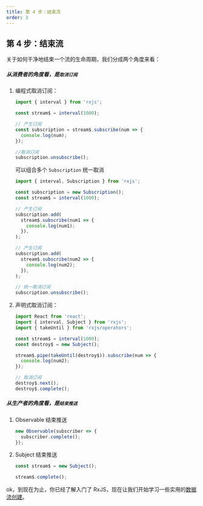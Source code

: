 ```yaml
---
title: 第 4 步：结束流
order: 3
---
```


## 第 4 步：结束流

关于如何干净地结束一个流的生命周期，我们分成两个角度来看：

##### 从消费者的角度看，是`取消订阅`

1. 编程式取消订阅：

   ```typescript
   import { interval } from 'rxjs';

   const stream$ = interval(1000);

   // 产生订阅
   const subscription = stream$.subscribe(num => {
     console.log(num);
   });

   //取消订阅
   subscription.unsubscribe();
   ```

   可以组合多个 `Subscription` 统一取消

   ```typescript
   import { interval, Subscription } from 'rxjs';

   const subscription = new Subscription();
   const stream$ = interval(1000);

   // 产生订阅
   subscription.add(
     stream$.subscribe(num1 => {
       console.log(num1);
     }),
   );

   // 产生订阅
   subscription.add(
     stream$.subscribe(num2 => {
       console.log(num2);
     }),
   );

   // 统一取消订阅
   subscription.unsubscribe();
   ```

2. 声明式取消订阅：

   ```typescript
   import React from 'react';
   import { interval, Subject } from 'rxjs';
   import { takeUntil } from 'rxjs/operators';

   const stream$ = interval(1000);
   const destroy$ = new Subject();

   stream$.pipe(takeUntil(destroy$)).subscribe(num => {
     console.log(num2);
   });

   // 取消订阅
   destroy$.next();
   destroy$.complete();
   ```

##### 从生产者的角度看，是`结束推送`

1. Observable 结束推送

   ```typescript
   new Observable(subscriber => {
     subscriber.complete();
   });
   ```

2. Subject 结束推送

   ```typescript
   const stream$ = new Subject();

   stream$.complete();
   ```

ok，到现在为止，你已经了解入门了 RxJS，现在让我们开始学习一些实用的[数据流创建](/streams/start)。
